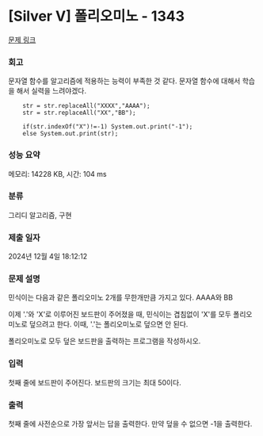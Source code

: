 # [Silver V] 폴리오미노 - 1343 

[문제 링크](https://www.acmicpc.net/problem/1343) 

### 회고
문자열 함수를 알고리즘에 적용하는 능력이 부족한 것 같다.
문자열 함수에 대해서 학습을 해서 실력을 느려야겠다.

```
    str = str.replaceAll("XXXX","AAAA");   
    str = str.replaceAll("XX","BB");

    if(str.indexOf("X")!=-1) System.out.print("-1");
    else System.out.print(str);
```

### 성능 요약

메모리: 14228 KB, 시간: 104 ms

### 분류

그리디 알고리즘, 구현

### 제출 일자

2024년 12월 4일 18:12:12

### 문제 설명

<p>민식이는 다음과 같은 폴리오미노 2개를 무한개만큼 가지고 있다. AAAA와 BB</p>

<p>이제 '.'와 'X'로 이루어진 보드판이 주어졌을 때, 민식이는 겹침없이 'X'를 모두 폴리오미노로 덮으려고 한다. 이때, '.'는 폴리오미노로 덮으면 안 된다.</p>

<p>폴리오미노로 모두 덮은 보드판을 출력하는 프로그램을 작성하시오.</p>

### 입력 

 <p>첫째 줄에 보드판이 주어진다. 보드판의 크기는 최대 50이다.</p>

### 출력 

 <p>첫째 줄에 사전순으로 가장 앞서는 답을 출력한다. 만약 덮을 수 없으면 -1을 출력한다.</p>

